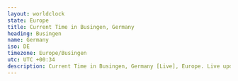 ```yaml
---
layout: worldclock
state: Europe
title: Current Time in Busingen, Germany
heading: Busingen
name: Germany
iso: DE
timezone: Europe/Busingen
utc: UTC +00:34
description: Current Time in Busingen, Germany [Live], Europe. Live update now time in Busingen, timezone Europe/Busingen, UTC +00:34, Country ISO code & Current Local Time.
---
```


